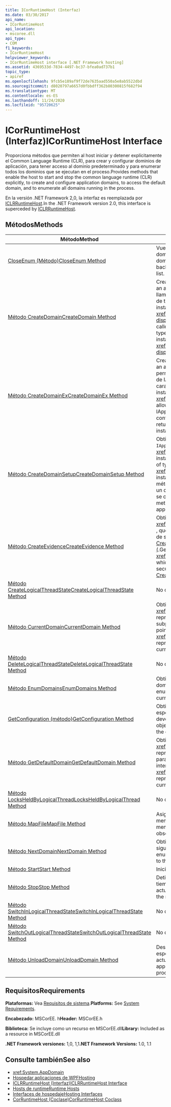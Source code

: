 ```yaml
---
title: ICorRuntimeHost (Interfaz)
ms.date: 03/30/2017
api_name:
- ICorRuntimeHost
api_location:
- mscoree.dll
api_type:
- COM
f1_keywords:
- ICorRuntimeHost
helpviewer_keywords:
- ICorRuntimeHost interface [.NET Framework hosting]
ms.assetid: 4369533d-7834-4497-bc37-bfea0ad737b1
topic_type:
- apiref
ms.openlocfilehash: 9fcb5e189af9f72de7635aad550a5e8ab5522dbd
ms.sourcegitcommit: d8020797a6657d0fbbdff362b80300815f682f94
ms.translationtype: MT
ms.contentlocale: es-ES
ms.lasthandoff: 11/24/2020
ms.locfileid: "95720625"
---
```

# <a name="icorruntimehost-interface"></a><span data-ttu-id="dd3ec-102">ICorRuntimeHost (Interfaz)</span><span class="sxs-lookup"><span data-stu-id="dd3ec-102">ICorRuntimeHost Interface</span></span>

<span data-ttu-id="dd3ec-103">Proporciona métodos que permiten al host iniciar y detener explícitamente el Common Language Runtime (CLR), para crear y configurar dominios de aplicación, para tener acceso al dominio predeterminado y para enumerar todos los dominios que se ejecutan en el proceso.</span><span class="sxs-lookup"><span data-stu-id="dd3ec-103">Provides methods that enable the host to start and stop the common language runtime (CLR) explicitly, to create and configure application domains, to access the default domain, and to enumerate all domains running in the process.</span></span>  
  
 <span data-ttu-id="dd3ec-104">En la versión .NET Framework 2,0, la interfaz es reemplazada por [ICLRRuntimeHost](iclrruntimehost-interface.md).</span><span class="sxs-lookup"><span data-stu-id="dd3ec-104">In the .NET Framework version 2.0, this interface is superceded by [ICLRRuntimeHost](iclrruntimehost-interface.md).</span></span>  
  
## <a name="methods"></a><span data-ttu-id="dd3ec-105">Métodos</span><span class="sxs-lookup"><span data-stu-id="dd3ec-105">Methods</span></span>  
  
|<span data-ttu-id="dd3ec-106">Método</span><span class="sxs-lookup"><span data-stu-id="dd3ec-106">Method</span></span>|<span data-ttu-id="dd3ec-107">Descripción</span><span class="sxs-lookup"><span data-stu-id="dd3ec-107">Description</span></span>|  
|------------|-----------------|  
|[<span data-ttu-id="dd3ec-108">CloseEnum (Método)</span><span class="sxs-lookup"><span data-stu-id="dd3ec-108">CloseEnum Method</span></span>](icorruntimehost-closeenum-method.md)|<span data-ttu-id="dd3ec-109">Vuelve a establecer un enumerador de dominio al principio de la lista de dominios.</span><span class="sxs-lookup"><span data-stu-id="dd3ec-109">Resets a domain enumerator back to the beginning of the domain list.</span></span>|  
|[<span data-ttu-id="dd3ec-110">Método CreateDomain</span><span class="sxs-lookup"><span data-stu-id="dd3ec-110">CreateDomain Method</span></span>](icorruntimehost-createdomain-method.md)|<span data-ttu-id="dd3ec-111">Crea un dominio de aplicación.</span><span class="sxs-lookup"><span data-stu-id="dd3ec-111">Creates an application domain.</span></span> <span data-ttu-id="dd3ec-112">El autor de la llamada recibe un puntero de interfaz de tipo <xref:System._AppDomain> a una instancia de tipo <xref:System.AppDomain?displayProperty=nameWithType> .</span><span class="sxs-lookup"><span data-stu-id="dd3ec-112">The caller receives an interface pointer of type <xref:System._AppDomain> to an instance of type <xref:System.AppDomain?displayProperty=nameWithType>.</span></span>|  
|[<span data-ttu-id="dd3ec-113">Método CreateDomainEx</span><span class="sxs-lookup"><span data-stu-id="dd3ec-113">CreateDomainEx Method</span></span>](icorruntimehost-createdomainex-method.md)|<span data-ttu-id="dd3ec-114">Crea un dominio de aplicación.</span><span class="sxs-lookup"><span data-stu-id="dd3ec-114">Creates an application domain.</span></span> <span data-ttu-id="dd3ec-115">Este método permite al llamador pasar una instancia de IAppDomainSetup para configurar características adicionales de la instancia de devuelta <xref:System._AppDomain> .</span><span class="sxs-lookup"><span data-stu-id="dd3ec-115">This method allows the caller to pass an IAppDomainSetup instance to configure additional features of the returned <xref:System._AppDomain> instance.</span></span>|  
|[<span data-ttu-id="dd3ec-116">Método CreateDomainSetup</span><span class="sxs-lookup"><span data-stu-id="dd3ec-116">CreateDomainSetup Method</span></span>](icorruntimehost-createdomainsetup-method.md)|<span data-ttu-id="dd3ec-117">Obtiene un puntero de interfaz de tipo `IAppDomainSetup` a una <xref:System.AppDomainSetup> instancia de.</span><span class="sxs-lookup"><span data-stu-id="dd3ec-117">Gets an interface pointer of type `IAppDomainSetup` to an <xref:System.AppDomainSetup> instance.</span></span> <span data-ttu-id="dd3ec-118">`IAppDomainSetup` proporciona métodos para configurar aspectos de un dominio de aplicación antes de que se cree.</span><span class="sxs-lookup"><span data-stu-id="dd3ec-118">`IAppDomainSetup` provides methods to configure aspects of an application domain before it is created.</span></span>|  
|[<span data-ttu-id="dd3ec-119">Método CreateEvidence</span><span class="sxs-lookup"><span data-stu-id="dd3ec-119">CreateEvidence Method</span></span>](icorruntimehost-createevidence-method.md)|<span data-ttu-id="dd3ec-120">Obtiene un puntero de interfaz de tipo <xref:System.Security.Principal.IIdentity> , que permite al host crear evidencia de seguridad para pasar a [CreateDomain](icorruntimehost-createdomain-method.md) o [createdomainex (](icorruntimehost-createdomainex-method.md).</span><span class="sxs-lookup"><span data-stu-id="dd3ec-120">Gets an interface pointer of type <xref:System.Security.Principal.IIdentity>, which allows the host to create security evidence to pass to [CreateDomain](icorruntimehost-createdomain-method.md) or [CreateDomainEx](icorruntimehost-createdomainex-method.md).</span></span>|  
|[<span data-ttu-id="dd3ec-121">Método CreateLogicalThreadState</span><span class="sxs-lookup"><span data-stu-id="dd3ec-121">CreateLogicalThreadState Method</span></span>](icorruntimehost-createlogicalthreadstate-method.md)|<span data-ttu-id="dd3ec-122">No debe usarse.</span><span class="sxs-lookup"><span data-stu-id="dd3ec-122">Do not use.</span></span>|  
|[<span data-ttu-id="dd3ec-123">Método CurrentDomain</span><span class="sxs-lookup"><span data-stu-id="dd3ec-123">CurrentDomain Method</span></span>](icorruntimehost-currentdomain-method.md)|<span data-ttu-id="dd3ec-124">Obtiene un puntero de interfaz de tipo <xref:System._AppDomain> que representa el dominio cargado en el subproceso actual.</span><span class="sxs-lookup"><span data-stu-id="dd3ec-124">Gets an interface pointer of type <xref:System._AppDomain> that represents the domain loaded on the current thread.</span></span>|  
|[<span data-ttu-id="dd3ec-125">Método DeleteLogicalThreadState</span><span class="sxs-lookup"><span data-stu-id="dd3ec-125">DeleteLogicalThreadState Method</span></span>](icorruntimehost-deletelogicalthreadstate-method.md)|<span data-ttu-id="dd3ec-126">No debe usarse.</span><span class="sxs-lookup"><span data-stu-id="dd3ec-126">Do not use.</span></span>|  
|[<span data-ttu-id="dd3ec-127">Método EnumDomains</span><span class="sxs-lookup"><span data-stu-id="dd3ec-127">EnumDomains Method</span></span>](icorruntimehost-enumdomains-method.md)|<span data-ttu-id="dd3ec-128">Obtiene un enumerador para los dominios en el proceso actual.</span><span class="sxs-lookup"><span data-stu-id="dd3ec-128">Gets an enumerator for the domains in the current process.</span></span>|  
|[<span data-ttu-id="dd3ec-129">GetConfiguration (método)</span><span class="sxs-lookup"><span data-stu-id="dd3ec-129">GetConfiguration Method</span></span>](icorruntimehost-getconfiguration-method.md)|<span data-ttu-id="dd3ec-130">Obtiene un objeto que permite al host especificar la configuración de devolución de llamada de CLR.</span><span class="sxs-lookup"><span data-stu-id="dd3ec-130">Gets an object that allows the host to specify the callback configuration of the CLR.</span></span>|  
|[<span data-ttu-id="dd3ec-131">Método GetDefaultDomain</span><span class="sxs-lookup"><span data-stu-id="dd3ec-131">GetDefaultDomain Method</span></span>](icorruntimehost-getdefaultdomain-method.md)|<span data-ttu-id="dd3ec-132">Obtiene un puntero de interfaz de tipo <xref:System._AppDomain> que representa el dominio predeterminado para el proceso actual.</span><span class="sxs-lookup"><span data-stu-id="dd3ec-132">Gets an interface pointer of type <xref:System._AppDomain> that represents the default domain for the current process.</span></span>|  
|[<span data-ttu-id="dd3ec-133">Método LocksHeldByLogicalThread</span><span class="sxs-lookup"><span data-stu-id="dd3ec-133">LocksHeldByLogicalThread Method</span></span>](icorruntimehost-locksheldbylogicalthread-method.md)|<span data-ttu-id="dd3ec-134">No debe usarse.</span><span class="sxs-lookup"><span data-stu-id="dd3ec-134">Do not use.</span></span>|  
|[<span data-ttu-id="dd3ec-135">Método MapFile</span><span class="sxs-lookup"><span data-stu-id="dd3ec-135">MapFile Method</span></span>](icorruntimehost-mapfile-method.md)|<span data-ttu-id="dd3ec-136">Asigna el archivo especificado a la memoria.</span><span class="sxs-lookup"><span data-stu-id="dd3ec-136">Maps the specified file into memory.</span></span> <span data-ttu-id="dd3ec-137">Este método está obsoleto.</span><span class="sxs-lookup"><span data-stu-id="dd3ec-137">This method is obsolete.</span></span>|  
|[<span data-ttu-id="dd3ec-138">Método NextDomain</span><span class="sxs-lookup"><span data-stu-id="dd3ec-138">NextDomain Method</span></span>](icorruntimehost-nextdomain-method.md)|<span data-ttu-id="dd3ec-139">Obtiene un puntero de interfaz al siguiente dominio en la enumeración.</span><span class="sxs-lookup"><span data-stu-id="dd3ec-139">Gets an interface pointer to the next domain in the enumeration.</span></span>|  
|[<span data-ttu-id="dd3ec-140">Método Start</span><span class="sxs-lookup"><span data-stu-id="dd3ec-140">Start Method</span></span>](icorruntimehost-start-method.md)|<span data-ttu-id="dd3ec-141">Inicia el CLR.</span><span class="sxs-lookup"><span data-stu-id="dd3ec-141">Starts the CLR.</span></span>|  
|[<span data-ttu-id="dd3ec-142">Método Stop</span><span class="sxs-lookup"><span data-stu-id="dd3ec-142">Stop Method</span></span>](icorruntimehost-stop-method.md)|<span data-ttu-id="dd3ec-143">Detiene la ejecución de código en tiempo de ejecución para el proceso actual.</span><span class="sxs-lookup"><span data-stu-id="dd3ec-143">Stops the execution of code in the runtime for the current process.</span></span>|  
|[<span data-ttu-id="dd3ec-144">Método SwitchInLogicalThreadState</span><span class="sxs-lookup"><span data-stu-id="dd3ec-144">SwitchInLogicalThreadState Method</span></span>](icorruntimehost-switchinlogicalthreadstate-method.md)|<span data-ttu-id="dd3ec-145">No debe usarse.</span><span class="sxs-lookup"><span data-stu-id="dd3ec-145">Do not use.</span></span>|  
|[<span data-ttu-id="dd3ec-146">Método SwitchOutLogicalThreadState</span><span class="sxs-lookup"><span data-stu-id="dd3ec-146">SwitchOutLogicalThreadState Method</span></span>](icorruntimehost-switchoutlogicalthreadstate-method.md)|<span data-ttu-id="dd3ec-147">No debe usarse.</span><span class="sxs-lookup"><span data-stu-id="dd3ec-147">Do not use.</span></span>|  
|[<span data-ttu-id="dd3ec-148">Método UnloadDomain</span><span class="sxs-lookup"><span data-stu-id="dd3ec-148">UnloadDomain Method</span></span>](icorruntimehost-unloaddomain-method.md)|<span data-ttu-id="dd3ec-149">Descarga el dominio de aplicación especificado del proceso actual.</span><span class="sxs-lookup"><span data-stu-id="dd3ec-149">Unloads the specified application domain from the current process.</span></span>|  
  
## <a name="requirements"></a><span data-ttu-id="dd3ec-150">Requisitos</span><span class="sxs-lookup"><span data-stu-id="dd3ec-150">Requirements</span></span>  

 <span data-ttu-id="dd3ec-151">**Plataformas:** Vea [Requisitos de sistema](../../get-started/system-requirements.md).</span><span class="sxs-lookup"><span data-stu-id="dd3ec-151">**Platforms:** See [System Requirements](../../get-started/system-requirements.md).</span></span>  
  
 <span data-ttu-id="dd3ec-152">**Encabezado:** MSCorEE. h</span><span class="sxs-lookup"><span data-stu-id="dd3ec-152">**Header:** MSCorEE.h</span></span>  
  
 <span data-ttu-id="dd3ec-153">**Biblioteca:** Se incluye como un recurso en MSCorEE.dll</span><span class="sxs-lookup"><span data-stu-id="dd3ec-153">**Library:** Included as a resource in MSCorEE.dll</span></span>  
  
 <span data-ttu-id="dd3ec-154">**.NET Framework versiones:** 1,0, 1,1</span><span class="sxs-lookup"><span data-stu-id="dd3ec-154">**.NET Framework Versions:** 1.0, 1.1</span></span>  
  
## <a name="see-also"></a><span data-ttu-id="dd3ec-155">Consulte también</span><span class="sxs-lookup"><span data-stu-id="dd3ec-155">See also</span></span>

- <xref:System.AppDomain>
- [<span data-ttu-id="dd3ec-156">Hospedar aplicaciones de WPF</span><span class="sxs-lookup"><span data-stu-id="dd3ec-156">Hosting</span></span>](index.md)
- [<span data-ttu-id="dd3ec-157">ICLRRuntimeHost (Interfaz)</span><span class="sxs-lookup"><span data-stu-id="dd3ec-157">ICLRRuntimeHost Interface</span></span>](iclrruntimehost-interface.md)
- <span data-ttu-id="dd3ec-158">[Hosts de runtime](/previous-versions/dotnet/netframework-4.0/a51xd4ze(v=vs.100))</span><span class="sxs-lookup"><span data-stu-id="dd3ec-158">[Runtime Hosts](/previous-versions/dotnet/netframework-4.0/a51xd4ze(v=vs.100))</span></span>
- [<span data-ttu-id="dd3ec-159">Interfaces de hospedaje</span><span class="sxs-lookup"><span data-stu-id="dd3ec-159">Hosting Interfaces</span></span>](hosting-interfaces.md)
- [<span data-ttu-id="dd3ec-160">CorRuntimeHost (Coclase)</span><span class="sxs-lookup"><span data-stu-id="dd3ec-160">CorRuntimeHost Coclass</span></span>](corruntimehost-coclass.md)
